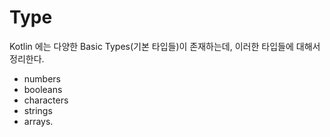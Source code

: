 # Type

Kotlin 에는 다양한 Basic Types(기본 타입들)이 존재하는데,
이러한 타입들에 대해서 정리한다.

- numbers
- booleans
- characters
- strings
- arrays.
